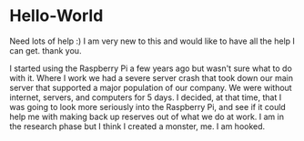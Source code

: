 # Hello-World
Need lots of help :)
I am very new to this and would like to have all the help I can get.
thank you.

I started using the Raspberry Pi a few years ago but wasn't sure what to do with it. Where I work we had a severe server crash that took down our main server that supported a major population of our company. We were without internet, servers, and computers for 5 days. I decided, at that time, that I was going to look more seriously into the Raspberry Pi, and see if it could help me with making back up reserves out of what we do at work. I am in the research phase but I think I created a monster, me. I am hooked. 
